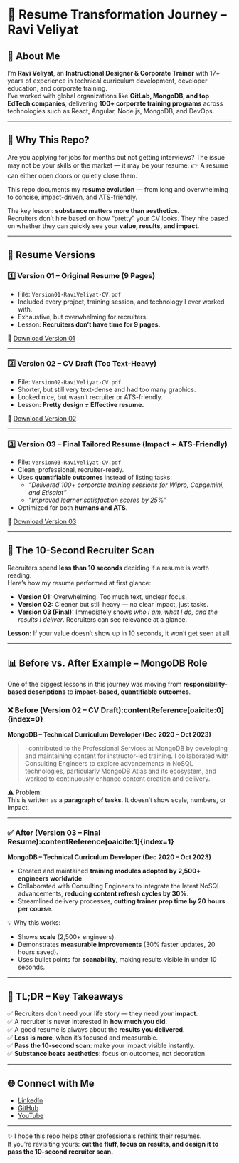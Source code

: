 # 📄 Resume Transformation Journey – Ravi Veliyat  

## 👋 About Me  
I’m **Ravi Veliyat**, an **Instructional Designer & Corporate Trainer** with 17+ years of experience in technical curriculum development, developer education, and corporate training.  
I’ve worked with global organizations like **GitLab, MongoDB, and top EdTech companies**, delivering **100+ corporate training programs** across technologies such as React, Angular, Node.js, MongoDB, and DevOps.  

---

## 🚀 Why This Repo?  
Are you applying for jobs for months but not getting interviews?
The issue may not be your skills or the market — it may be your resume.
👉 A resume can either open doors or quietly close them.  

This repo documents my **resume evolution** — from long and overwhelming to concise, impact-driven, and ATS-friendly.  

The key lesson: **substance matters more than aesthetics.**  
Recruiters don’t hire based on how “pretty” your CV looks. They hire based on whether they can quickly see your **value, results, and impact**.  

---

## 📂 Resume Versions  

### 1️⃣ Version 01 – Original Resume (9 Pages)  
- File: `Version01-RaviVeliyat-CV.pdf`  
- Included every project, training session, and technology I ever worked with.  
- Exhaustive, but overwhelming for recruiters.  
- Lesson: **Recruiters don’t have time for 9 pages.**  

📄 [Download Version 01](Version01-RaviVeliyat-CV.pdf)  

---

### 2️⃣ Version 02 – CV Draft (Too Text-Heavy)  
- File: `Version02-RaviVeliyat-CV.pdf`  
- Shorter, but still very text-dense and had too many graphics.  
- Looked nice, but wasn’t recruiter or ATS-friendly.  
- Lesson: **Pretty design ≠ Effective resume.**  

📄 [Download Version 02](Version02-RaviVeliyat-CV.pdf)  

---

### 3️⃣ Version 03 – Final Tailored Resume (Impact + ATS-Friendly)  
- File: `Version03-RaviVeliyat-CV.pdf`  
- Clean, professional, recruiter-ready.  
- Uses **quantifiable outcomes** instead of listing tasks:  
  - *“Delivered 100+ corporate training sessions for Wipro, Capgemini, and Etisalat”*  
  - *“Improved learner satisfaction scores by 25%”*  
- Optimized for both **humans and ATS**.  

📄 [Download Version 03](Version03-RaviVeliyat-CV.pdf)  

---

## 👀 The 10-Second Recruiter Scan  
Recruiters spend **less than 10 seconds** deciding if a resume is worth reading.  
Here’s how my resume performed at first glance:  

- **Version 01:** Overwhelming. Too much text, unclear focus.  
- **Version 02:** Cleaner but still heavy — no clear impact, just tasks.  
- **Version 03 (Final):** Immediately shows *who I am, what I do, and the results I deliver*. Recruiters can see relevance at a glance.  

**Lesson:** If your value doesn’t show up in 10 seconds, it won’t get seen at all.  

---

## 📊 Before vs. After Example – MongoDB Role  

One of the biggest lessons in this journey was moving from **responsibility-based descriptions** to **impact-based, quantifiable outcomes**.  

### ❌ Before (Version 02 – CV Draft):contentReference[oaicite:0]{index=0}  
**MongoDB – Technical Curriculum Developer (Dec 2020 – Oct 2023)**  

> I contributed to the Professional Services at MongoDB by developing and maintaining content for instructor-led training. I collaborated with Consulting Engineers to explore advancements in NoSQL technologies, particularly MongoDB Atlas and its ecosystem, and worked to continuously enhance content creation and delivery.  

⚠️ Problem:  
This is written as a **paragraph of tasks**. It doesn’t show scale, numbers, or impact.  

---

### ✅ After (Version 03 – Final Resume):contentReference[oaicite:1]{index=1}  
**MongoDB – Technical Curriculum Developer (Dec 2020 – Oct 2023)**  
- Created and maintained **training modules adopted by 2,500+ engineers worldwide**.  
- Collaborated with Consulting Engineers to integrate the latest NoSQL advancements, **reducing content refresh cycles by 30%**.  
- Streamlined delivery processes, **cutting trainer prep time by 20 hours per course**.  

💡 Why this works:  
- Shows **scale** (2,500+ engineers).  
- Demonstrates **measurable improvements** (30% faster updates, 20 hours saved).  
- Uses bullet points for **scanability**, making results visible in under 10 seconds.  

---

## 📝 TL;DR – Key Takeaways  
✅ Recruiters don’t need your life story — they need your **impact**.  
✅ A recruiter is never interested in **how much you did**.  
✅ A good resume is always about the **results you delivered**.  
✅ **Less is more**, when it’s focused and measurable.  
✅ **Pass the 10-second scan**: make your impact visible instantly.  
✅ **Substance beats aesthetics**: focus on outcomes, not decoration.  

---

## 🌐 Connect with Me  
- [LinkedIn](https://www.linkedin.com/in/veliyat)  
- [GitHub](https://github.com/veliyat)  
- [YouTube](https://www.youtube.com/raviveliyat)  

---

✨ I hope this repo helps other professionals rethink their resumes.  
If you’re revisiting yours: **cut the fluff, focus on results, and design it to pass the 10-second recruiter scan.**

